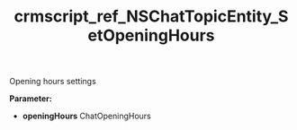 ﻿---
title: crmscript_ref_NSChatTopicEntity_SetOpeningHours
description: NSChatTopicEntity.SetOpeningHours(ChatOpeningHours openingHours)
intellisense: NSChatTopicEntity.SetOpeningHours
keywords: NSChatTopicEntity, GetOpeningHours
so.topic: reference
---

Opening hours settings

**Parameter:** 
 - **openingHours** ChatOpeningHours


